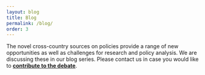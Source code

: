 ```yaml
---
layout: blog
title: Blog
permalink: /blog/
order: 3
---
```


The novel cross-country sources on policies provide a range of new opportunities as well as challenges for research and policy analysis. We are discussing these in our blog series. Please contact us in case you would like to **[contribute to the debate](../submit-a-tracker/)**.